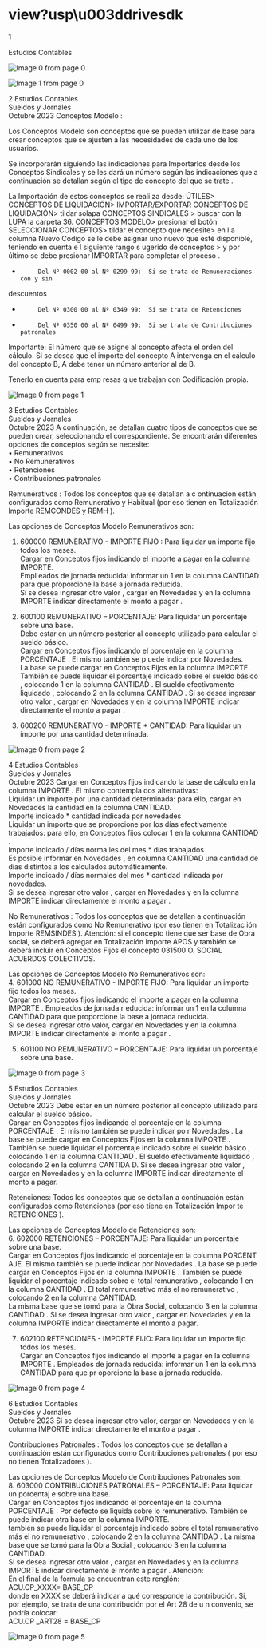 # view?usp\u003ddrivesdk

 1 
 
  
Estudios Contables  


![Image 0 from page 0](images/image_0_0.png)

![Image 1 from page 0](images/image_0_1.png)

 
 
 
 2 Estudios Contables  
Sueldos y Jornales  
Octubre  2023 Conceptos Modelo : 
 
Los Conceptos Modelo son conceptos que se pueden utilizar de 
base para crear conceptos que se ajusten a las necesidades de 
cada uno de los usuarios.  
 
Se incorporarán siguiendo las indicaciones para Importarlos desde los 
Conceptos Sindicales  y se les dará un número según las indicaciones que a 
continuación se detallan según el tipo de concepto del que se trate . 
 
La Importación de estos conceptos se reali za desde: ÚTILES> CONCEPTOS DE 
LIQUIDACIÓN> IMPORTAR/EXPORTAR CONCEPTOS DE LIQUIDACIÓN>  tildar 
solapa CONCEPTOS SINDICALES  > buscar con la LUPA  la carpeta 36. 
CONCEPTOS MODELO>  presionar el botón SELECCIONAR CONCEPTOS>  tildar 
el concepto que necesite> en l a columna Nuevo Código  se le debe asignar uno 
nuevo que esté disponible, teniendo en cuenta e l siguiente rango s ugerido  de 
conceptos > y por último se debe presionar IMPORTAR  para completar el 
proceso . 
 
-          Del Nº 0002 00 al Nº 0299 99:  Si se trata de Remuneraciones con y sin 
descuentos  
-          Del Nº 0300 00 al Nº 0349 99:  Si se trata de Retenciones  
-          Del Nº 0350 00 al Nº 0499 99:  Si se trata de Contribuciones patronales  
 
 
Importante:  El número que se asigne al concepto afecta el orden  del cálculo. 
Si se desea que el importe del concepto A intervenga en el cálculo del 
concepto B, A debe tener un número anterior al de B.  
 
Tenerlo en cuenta para emp resas q ue trabajan con Codificación  propia.  
 
 
 
 

![Image 0 from page 1](images/image_1_0.png)

 
 
 
 3 Estudios Contables  
Sueldos y Jornales  
Octubre  2023 A continuación, se detallan cuatro tipos de conceptos que se pueden crear, 
seleccionando el correspondiente. Se encontrarán diferentes opciones de 
conceptos según se necesite:  
• Remunerativos  
• No Remunerativos  
• Retenciones  
• Contribuciones patronales  
 
Remunerativos : Todos los conceptos que se detallan a c ontinuación están 
configurados como Remunerativo y Habitual (por eso tienen en Totalización 
Importe REMCONDES y REMH ). 
 
Las opciones de Conceptos Modelo Remunerativos son:  
1. 600000  REMUNERATIVO - IMPORTE FIJO : Para liquidar un importe 
fijo todos los meses.  
Cargar en Conceptos fijos  indicando el importe a pagar  en la columna 
IMPORTE.  
Empl eados de jornada reducida: informar un 1 en la columna 
CANTIDAD  para que proporcione  la base a jornada reducida.  
Si se desea ingresar otro valor , cargar en Novedades  y en la columna 
IMPORTE  indicar directamente el monto a pagar . 
 
2. 600100  REMUNERATIVO – PORCENTAJE:  Para liquidar un porcentaje 
sobre una base.  
Debe estar en un número posterior al concepto utilizado para calcular 
el sueldo básico.  
Cargar en Conceptos fijos  indicando el porcentaje en la columna 
PORCENTAJE . El mismo también se p uede indicar por Novedades.  
La base  se puede cargar en Conceptos Fijos  en la columna IMPORTE.  
También se puede liquidar el porcentaje  indicado sobre  el sueldo 
básico , colocando 1 en la columna CANTIDAD . El sueldo efectivamente 
liquidado , colocando 2 en la columna CANTIDAD . 
Si se desea ingresar otro valor , cargar en Novedades  y en la columna 
IMPORTE  indicar directamente el monto a pagar . 
 
3. 600200  REMUNERATIVO - IMPORTE * CANTIDAD:  Para liquidar un 
importe por una cantidad determinada.  

![Image 0 from page 2](images/image_2_0.png)

 
 
 
 4 Estudios Contables  
Sueldos y Jornales  
Octubre  2023 Cargar en Conceptos fijos  indicando la base de cálculo  en la columna 
IMPORTE . 
El mismo contempla dos alternativas:  
Liquidar un importe por una cantidad determinada: para ello, cargar en 
Novedades  la cantidad en la columna CANTIDAD.   
Importe indicado * cantidad indicada por novedades  
Liquidar un importe que se proporcione por los días efectivamente 
trabajados: para ello, en Conceptos fijos  colocar 1 en la columna 
CANTIDAD .  
Importe indicado / días norma les del mes * días trabajados  
Es posible informar en Novedades , en columna  CANTIDAD  una 
cantidad de días distintos  a los calculados automáticamente.  
Importe indicado / días normales del mes * cantidad indicada por 
novedades.  
Si se desea ingresar otro valor , cargar en Novedades  y en la columna 
IMPORTE  indicar directamente el monto a pagar . 
 
 
No Remunerativos :  Todos los conceptos que se detallan a continuación están 
configurados como No Remunerativo (por eso tienen en Totalizac ión Importe 
REMSINDES ). 
Atención:  si el concepto tiene que ser base de Obra social, se deberá agregar 
en Totalización Importe APOS  y también se deberá incluir en Conceptos Fijos 
el concepto 031500 O. SOCIAL  ACUERDOS COLECTIVOS.  
 
Las opciones de Conceptos Modelo No Remunerativos son:  
4. 601000 NO REMUNERATIVO - IMPORTE FIJO:  Para liquidar un importe 
fijo todos los meses.  
Cargar en Conceptos fijos  indicando el importe a pagar en la columna 
IMPORTE . 
Empleados de jornada r educida: informar un 1 en la columna 
CANTIDAD  para que proporcione la base a jornada reducida.  
Si se desea ingresar otro valor,  cargar en Novedades  y en la columna 
IMPORTE  indicar directamente el monto a pagar . 
 
5. 601100 NO REMUNERATIVO – PORCENTAJE:  Para liquidar un 
porcentaje sobre una base.  

![Image 0 from page 3](images/image_3_0.png)

 
 
 
 5 Estudios Contables  
Sueldos y Jornales  
Octubre  2023 Debe estar en un número posterior al concepto utilizado para calcular 
el sueldo básico.  
Cargar en Conceptos fijos indicando el porcentaje en la columna 
PORCENTAJE . El mismo también se puede indicar po r Novedades . 
La base se puede cargar en Conceptos Fijos  en la columna IMPORTE . 
También se puede liquidar el porcentaje  indicado sobre  el sueldo 
básico , colocando 1 en la columna CANTIDAD . El sueldo efectivamente 
liquidado , colocando 2 en la columna CANTIDA D. 
Si se desea ingresar otro valor , cargar en Novedades  y en la columna 
IMPORTE  indicar directamente el monto a pagar.  
 
Retenciones:  Todos los conceptos que se detallan a continuación están 
configurados como Retenciones (por eso tiene en Totalización Impor te 
RETENCIONES ). 
 
Las opciones de Conceptos Modelo de Retenciones son:  
6. 602000 RETENCIONES – PORCENTAJE:  Para liquidar un porcentaje 
sobre una base.  
Cargar en Conceptos fijos  indicando el porcentaje en la columna 
PORCENT AJE. El mismo también se puede indicar por Novedades . 
La base  se puede cargar en Conceptos Fijos  en la columna IMPORTE . 
También se puede liquidar  el porcentaje indicado sobre el total 
remunerativo , colocando 1 en la columna CANTIDAD . El total 
remunerativo más el no remunerativo , colocando  2 en la columna 
CANTIDAD.  
La misma base  que se tomó para la Obra Social,  colocando 3 en la 
columna CANTIDAD . 
Si se desea ingresar otro valor , cargar en Novedades  y en la columna 
IMPORTE indicar directamente el  monto a pagar.  
 
7. 602100 RETENCIONES - IMPORTE FIJO:  Para liquidar un importe fijo 
todos los meses.  
Cargar en Conceptos fijos  indicando el importe a pagar en la columna 
IMPORTE . 
Empleados de jornada reducida: informar un 1 en la columna 
CANTIDAD  para que pr oporcione la base a jornada reducida.  

![Image 0 from page 4](images/image_4_0.png)

 
 
 
 6 Estudios Contables  
Sueldos y Jornales  
Octubre  2023 Si se desea ingresar otro valor, cargar en Novedades  y en la columna 
IMPORTE  indicar directamente el monto a pagar . 
 
Contribuciones Patronales : Todos los conceptos que se detallan a  
continuación están configurados como Contribuciones patronales ( por eso no 
tienen Totalizadores ). 
 
Las opciones de Conceptos Modelo de Contribuciones Patronales son:  
8. 603000 CONTRIBUCIONES PATRONALES – PORCENTAJE:  Para liquidar 
un porcentaj e sobre una base.  
Cargar en Conceptos fijos  indicando el porcentaje en la columna 
PORCENTAJE . 
Por defecto se liquida sobre lo remunerativo. También se puede indicar 
otra base  en la columna IMPORTE.  
también se puede liquidar el porcentaje indicado sobre el  total 
remunerativo más el no remunerativo , colocando 2 en la columna 
CANTIDAD . La misma base que se tomó para la Obra Social , colocando 
3 en la columna CANTIDAD.  
Si se desea ingresar otro valor , cargar en Novedades  y en la columna 
IMPORTE  indicar directamente el monto a pagar . 
Atención:  
En el final de la fórmula se encuentran este renglón:  
ACU.CP_XXXX= BASE_CP  
donde en XXXX se deberá indicar a qué corresponde la contribución. Si, 
por ejemplo, se trata de una contribución por el Art 28 de u n convenio, 
se podría colocar:  
ACU.CP _ART28  = BASE_CP  
 
 
 
 

![Image 0 from page 5](images/image_5_0.png)


